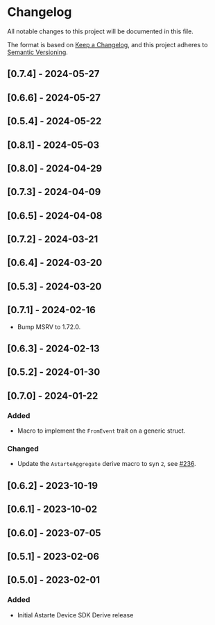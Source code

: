 # Changelog
All notable changes to this project will be documented in this file.

The format is based on [Keep a Changelog](https://keepachangelog.com/en/1.0.0/),
and this project adheres to [Semantic Versioning](https://semver.org/spec/v2.0.0.html).

## [0.7.4] - 2024-05-27

## [0.6.6] - 2024-05-27

## [0.5.4] - 2024-05-22

## [0.8.1] - 2024-05-03

## [0.8.0] - 2024-04-29

## [0.7.3] - 2024-04-09

## [0.6.5] - 2024-04-08

## [0.7.2] - 2024-03-21

## [0.6.4] - 2024-03-20

## [0.5.3] - 2024-03-20

## [0.7.1] - 2024-02-16
- Bump MSRV to 1.72.0.

## [0.6.3] - 2024-02-13

## [0.5.2] - 2024-01-30

## [0.7.0] - 2024-01-22
### Added
- Macro to implement the `FromEvent` trait on a generic struct.

### Changed
- Update the `AstarteAggregate` derive macro to syn `2`, see
  [#236](https://github.com/astarte-platform/astarte-device-sdk-rust/pull/236).

## [0.6.2] - 2023-10-19

## [0.6.1] - 2023-10-02

## [0.6.0] - 2023-07-05

## [0.5.1] - 2023-02-06

## [0.5.0] - 2023-02-01
### Added
- Initial Astarte Device SDK Derive release
